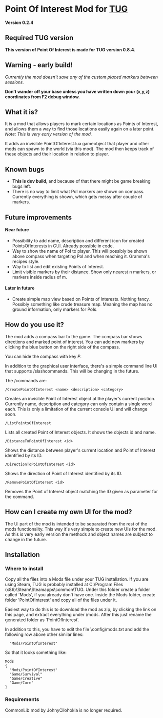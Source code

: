 # Point Of Interest Mod for [TUG](http://www.nerdkingdom.com/)

**Version 0.2.4**

## Required TUG version

**This version of Point Of Interest is made for TUG version 0.8.4.**

## Warning - early build!

*Currently the mod doesn't save any of the custom placed markers between sessions.*

**Don't wander off your base unless you have written down your (x,y,z) coordinates from F2 debug window.**

## What it is?

It is a mod that allows players to mark certain locations as Points of Interest, and allows them a way to find those locations easily again on a later point. *Note: This is very early version of the mod.*

It adds an invisible PointOfInterest.lua gameobject that player and other mods can spawn to the world (via this mod). The mod then keeps track of these objects and their location in relation to player.

## Known bugs

 * **This is dev build**, and because of that there might be game breaking bugs left.
 * There is no way to limit what PoI markers are shown on compass. Currently everything is shown, which gets messy after couple of markers.

## Future improvements

#### Near future

 * Possibility to add name, description and different icon for created PointsOfInterests in GUI. Already possible in code.
 * Way to show the name of PoI to player. This will possibly be shown above compass when targeting PoI and when reaching it. Gramma's recipes style.
 * Way to list and edit existing Points of Interest.
 * Limit visible markers by their distance. Show only nearest n markers, or markers inside radius of m.

#### Later in future

 * Create simple map view based on Points of Interests. Nothing fancy. Possibly something like crude treasure map. Meaning the map has no ground information, only markers for PoIs.

## How do you use it?

The mod adds a compass bar to the game. The compass bar shows directions and marked point of interest. You can add new markers by clicking the blue button on the right side of the compass.

You can hide the compass with key *P*.

In addition to the graphical user interface, there's a simple command line UI that supports /slashcommands. This will be changing in the future.

The /commands are:

```
/CreatePointOfInterest <name> <description> <category>
```
Creates an invisible Point of Interest object at the player's current position. Currently name, description and category can only contain a single word each. This is only a limitation of the current console UI and will change soon.
```
/ListPointsOfInterest
```
Lists all created Point of Interest objects. It shows the objects id and name.
```
/DistanceToPointOfInterest <id>
```
Shows the distance between player's current location and Point of Interest identified by its ID.
```
/DirectionToPointOfInterest <id>
```
Shows the direction of Point of Interest identified by its ID.
```
/RemovePointOfInterest <id>
```
Removes the Point of Interest object matching the ID given as parameter for the command.

## How can I create my own UI for the mod?

The UI part of the mod is intended to be separated from the rest of the mods functionality. This way it's very simple to create new UIs for the mod. As this is very early version the methods and object names are subject to change in the future.

## Installation

### Where to install

Copy all the files into a Mods file under your TUG installation. If you are using Steam, TUG is probably installed at C:\Program Files (x86)\Steam\Steamapps\common\TUG. Under this folder create a folder called 'Mods', if you already don't have one. Inside the Mods folder, create folder 'PointOfInterest' and copy all of the files under it.

Easiest way to do this is to download the mod as zip, by clicking the link on this page, and extract everything under <your TUG folder>\mods\. After this just rename the generated folder as 'PointOfInterest'.

In addition to this, you have to edit the file <your TUG folder>\config\mods.txt and add the following row above other similar lines:

```
  "Mods/PointOfInterest"
```

So that it looks something like:

```
Mods
{
  "Mods/PointOfInterest"
  "Game/Survival"
  "Game/Creative"
  "Game/Core"
}
```

### Requirements

CommonLib mod by JohnyCilohokla is no longer required.
